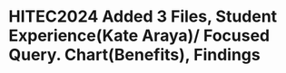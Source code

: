 # HITEC2024 Added 3 Files, Student Experience(Kate Araya)/ Focused Query. Chart(Benefits), Findings
